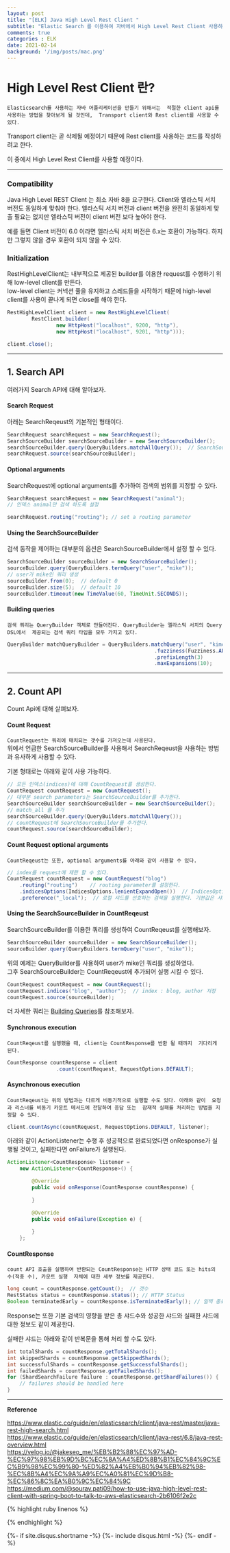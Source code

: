 ```yaml
---
layout: post
title: "[ELK] Java High Level Rest Client "
subtitle: "Elastic Search 를 이용하여 자바에서 High Level Rest Client 사용하기"    
comments: true
categories : ELK
date: 2021-02-14
background: '/img/posts/mac.png'
---
```


# High Level Rest Client 란?   

`Elasticsearch를 사용하는 자바 어플리케이션을 만들기 위해서는 
적절한 client api를 사용하는 방법을 찾아보게 될 것인데, 
    Transport client와 Rest client를 사용할 수 있다.`   

Transport client는 곧 삭제될 예정이기 때문에 Rest client를 사용하는 코드를 
작성하려고 한다. 

이 중에서 High Level Rest Client를 사용할 예정이다. 

- - - 

### Compatibility 

Java High Level REST Client 는 최소 자바 8을 요구한다. Client와 엘라스틱 서치 버전도 
동일하게 맞춰야 한다. 엘라스틱 서치 버전과 client 버전을 완전히 동일하게 맞출 필요는 없지만
엘라스틱 버전이 client 버전 보다 높아야 한다.

예를 들면 Client 버전이 6.0 이라면 엘라스틱 서치 버전은 6.x는 호환이 가능하다. 하지만 그렇지 
않을 경우 호환이 되지 않을 수 있다. 

### Initialization   

RestHighLevelClient는 내부적으로 제공된 builder를 이용한 request를 수행하기 위해 low-level client를 만든다.    
low-level client는 커넥션 풀을 유지하고 스레드들을 시작하기 때문에 high-level client를 
사용이 끝나게 되면 close를 해야 한다. 


```java
RestHighLevelClient client = new RestHighLevelClient(
        RestClient.builder(
                new HttpHost("localhost", 9200, "http"),
                new HttpHost("localhost", 9201, "http")));
```

```java
client.close();   
```

- - - 


## 1. Search API   

여러가지 Search API에 대해 알아보자.   

#### Search Request   

아래는 SearchReqeust의 기본적인 형태이다.  

```java
SearchRequest searchRequest = new SearchRequest(); 
SearchSourceBuilder searchSourceBuilder = new SearchSourceBuilder(); 
searchSourceBuilder.query(QueryBuilders.matchAllQuery());  // SearchSourceBuilder에 모든 쿼리 추가 
searchRequest.source(searchSourceBuilder); 
```

#### Optional arguments   

SearchRequest에 optional arguments를 추가하여 검색의 범위를 지정할 수 있다.   

```java
SearchRequest searchRequest = new SearchRequest("animal");
// 인덱스 animal만 검색 하도록 설정   
```

```java
searchRequest.routing("routing"); // set a routing parameter   
```


#### Using the SearchSourceBuilder   

검색 동작을 제어하는 대부분의 옵션은 SearchSourceBuilder에서 설정 할 수 있다.   

```java
SearchSourceBuilder sourceBuilder = new SearchSourceBuilder(); 
sourceBuilder.query(QueryBuilders.termQuery("user", "mike")); 
// user가 mike인 쿼리 생성   
sourceBuilder.from(0);  // default 0 
sourceBuilder.size(5);  // default 10 
sourceBuilder.timeout(new TimeValue(60, TimeUnit.SECONDS)); 
```

#### Building queries   

`검색 쿼리는 QueryBuilder 객체로 만들어진다. QueryBuilder는 엘라스틱 서치의 Query DSL에서 
제공되는 검색 쿼리 타입을 모두 가지고 있다.`   

```java
QueryBuilder matchQueryBuilder = QueryBuilders.matchQuery("user", "kimchy")
                                                .fuzziness(Fuzziness.AUTO)
                                                .prefixLength(3)
                                                .maxExpansions(10);
```

- - - 

## 2. Count API    

Count Api에 대해 살펴보자.   

#### Count Request   

`CountRequest는 쿼리에 매치되는 갯수를 가져오는데 사용된다.`    
위에서 언급한 SearchSourceBuilder를 사용해서 SearchReqeust을 사용하는 방법과 
유사하게 사용할 수 있다.   

기본 형태로는 아래와 같이 사용 가능하다.   

```java
// 모든 인덱스(indices)에 대해 CountRequest를 생성한다.
CountRequest countRequest = new CountRequest();
// 대부분 search parameters는 SearchSourceBuilder를 추가한다.   
SearchSourceBuilder searchSourceBuilder = new SearchSourceBuilder();
// match_all 를 추가 
searchSourceBuilder.query(QueryBuilders.matchAllQuery());
// countRequest에 SearchSourceBuilder를 추가한다.  
countRequest.source(searchSourceBuilder);
```

#### Count Request optional arguments   

`CountReqeust는 또한, optional arguments를 아래와 같이 사용할 수 있다.`      

```java
// index를 request에 제한 할 수 있다.   
CountRequest countRequest = new CountRequest("blog") 
    .routing("routing")    // routing parameter를 설정한다.   
    .indicesOptions(IndicesOptions.lenientExpandOpen())  // IndicesOptions 설정은 사용 할 수 없는 인덱스가 확인되는 방식과 와일드 카드식이 확장되는 방식을 제어한다.   
    .preference("_local");  // 로컬 샤드를 선호하는 검색을 실행한다. 기본값은 샤드 전체에서 무작위로 하는 것.   
```


#### Using the SearchSourceBuilder in CountReqeust   

SearchSourceBuilder를 이용한 쿼리를 생성하여 CountReqeust를 실행해보자.    

```java
SearchSourceBuilder sourceBuilder = new SearchSourceBuilder(); 
sourceBuilder.query(QueryBuilders.termQuery("user", "mike"));
```

위의 예제는 QueryBuilder를 사용하여 user가 mike인 쿼리를 생성하였다.   
그후 SearchSourceBuilder는 CountReqeust에 추가되어 실행 시킬 수 있다.   

```java
CountRequest countRequest = new CountRequest();
countRequest.indices("blog", "author");  // index : blog, author 지정     
countRequest.source(sourceBuilder);
```



더 자세한 쿼리는 [Building Queries](https://www.elastic.co/guide/en/elasticsearch/client/java-rest/master/java-rest-high-query-builders.html)를 
참조해보자.   


#### Synchronous execution   

`CountReqeust를 실행했을 때, client는 CountResponse를 반환 될 때까지 
기다리게 된다.`

```java
CountResponse countResponse = client
                .count(countRequest, RequestOptions.DEFAULT);
```

#### Asynchronous execution    

`CountReqeust는 위의 방법과는 다르게 비동기적으로 실행할 수도 있다. 아래와 같이 
요청과 리스너를 비동기 카운트 메서드에 전달하여 응답 또는 
잠재적 실패를 처리하는 방법을 지정할 수 있다.`    

```java
client.countAsync(countRequest, RequestOptions.DEFAULT, listener);
```

아래와 같이 ActionListener는 수행 후 성공적으로 완료되었다면 onResponse가 실행될 것이고, 
    실패한다면 onFailure가 실행된다.   

```java
ActionListener<CountResponse> listener =
    new ActionListener<CountResponse>() {

        @Override
        public void onResponse(CountResponse countResponse) {
            
        }

        @Override
        public void onFailure(Exception e) {
            
        }
    };
```


#### CountResponse    

`count API 호출을 실행하여 반환되는 CountResponse는 HTTP 상태 코드 또는 hits의 수(적중 수), 카운트 실행 
자체에 대한 세부 정보를 제공한다.`     

```java
long count = countResponse.getCount();  // 갯수 
RestStatus status = countResponse.status(); // HTTP Status 
Boolean terminatedEarly = countResponse.isTerminatedEarly(); // 일찍 종료되었는지 여부   
```

Response는 또한 기본 검색의 영향을 받은 총 샤드수와 성공한 샤드와 
실패한 샤드에 대한 정보도 같이 제공한다. 

실패한 샤드는 아래와 같이 반복문을 통해 처리 할 수도 있다.   

```java
int totalShards = countResponse.getTotalShards();
int skippedShards = countResponse.getSkippedShards();
int successfulShards = countResponse.getSuccessfulShards();
int failedShards = countResponse.getFailedShards();
for (ShardSearchFailure failure : countResponse.getShardFailures()) {
    // failures should be handled here
}
```



- - - 

**Reference**    

<https://www.elastic.co/guide/en/elasticsearch/client/java-rest/master/java-rest-high-search.html>   
<https://www.elastic.co/guide/en/elasticsearch/client/java-rest/6.8/java-rest-overview.html>   
<https://velog.io/@jakeseo_me/%EB%B2%88%EC%97%AD-%EC%97%98%EB%9D%BC%EC%8A%A4%ED%8B%B1%EC%84%9C%EC%B9%98%EC%99%80-%ED%82%A4%EB%B0%94%EB%82%98-%EC%8B%A4%EC%9A%A9%EC%A0%81%EC%9D%B8-%EC%86%8C%EA%B0%9C%EC%84%9C>   
<https://medium.com/@sourav.pati09/how-to-use-java-high-level-rest-client-with-spring-boot-to-talk-to-aws-elasticsearch-2b6106f2e2c>    


{% highlight ruby linenos %}

{% endhighlight %}


{%- if site.disqus.shortname -%}
    {%- include disqus.html -%}
{%- endif -%}


